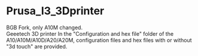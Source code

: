 # Prusa_I3_3Dprinter
BGB Fork,  only A10M changed.  
Geeetech 3D printer 
In the "Configuration and hex file" folder of the A10/A10M/A10D/A20/A20M, configuration files and hex files with or without "3d touch" are provided.
